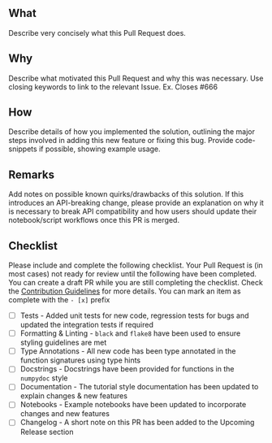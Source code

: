 ## What
Describe very concisely what this Pull Request does. 

## Why
Describe what motivated this Pull Request and why this was necessary. Use closing keywords to link to the relevant Issue. Ex. Closes #666

## How
Describe details of how you implemented the solution, outlining the major steps involved in adding this new feature or fixing this bug. Provide code-snippets if possible, showing example usage.

## Remarks
Add notes on possible known quirks/drawbacks of this solution. If this introduces an API-breaking change, please provide an explanation on why it is necessary to break API compatibility and how users should update their notebook/script workflows once this PR is merged.

## Checklist
Please include and complete the following checklist. Your Pull Request is (in most cases) not ready for review until the following have been completed. You can create a draft PR while you are still completing the checklist. Check the [Contribution Guidelines](https://github.com/q-optimize/c3/blob/dev/CONTRIBUTING.md) for more details. You can mark an item as complete with the `- [x]` prefix

- [ ] Tests - Added unit tests for new code, regression tests for bugs and updated the integration tests if required
- [ ] Formatting & Linting - `black` and `flake8` have been used to ensure styling guidelines are met
- [ ] Type Annotations - All new code has been type annotated in the function signatures using type hints
- [ ] Docstrings - Docstrings have been provided for functions in the `numpydoc` style
- [ ] Documentation - The tutorial style documentation has been updated to explain changes & new features
- [ ] Notebooks - Example notebooks have been updated to incorporate changes and new features
- [ ] Changelog - A short note on this PR has been added to the Upcoming Release section
